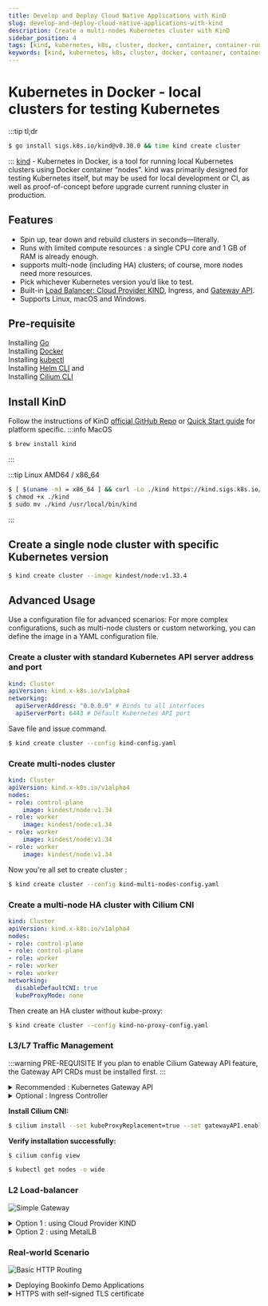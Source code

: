```yaml
---
title: Develop and Deploy Cloud Native Applications with KinD
slug: develop-and-deploy-cloud-native-applications-with-kind
description: Create a multi-nodes Kubernetes cluster with KinD
sidebar_position: 4
tags: [kind, kubernetes, k8s, cluster, docker, container, container-runtime, cloud-native, application, cncf, development, paas]
keywords: [kind, kubernetes, k8s, cluster, docker, container, container-runtime, cloud-native, application, cncf, development, paas]
---
```

# Kubernetes in Docker - local clusters for testing Kubernetes
:::tip tl;dr
```sh
$ go install sigs.k8s.io/kind@v0.30.0 && time kind create cluster
```
:::
[kind](https://kind.sigs.k8s.io/) - Kubernetes in Docker, is a tool for running local Kubernetes clusters using Docker container “nodes”.
kind was primarily designed for testing Kubernetes itself, but may be used for local development or CI, as well as proof-of-concept before upgrade current running cluster in production.  

## Features
- Spin up, tear down and rebuild clusters in seconds—literally.
- Runs with limited compute resources : a single CPU core and 1 GB of RAM is already enough.
- supports multi-node (including HA) clusters; of course, more nodes need more resources.
- Pick whichever Kubernetes version you’d like to test.
- Built-in [Load Balancer: Cloud Provider KIND](https://github.com/kubernetes-sigs/cloud-provider-kind), Ingress, and [Gateway API](https://gateway-api.sigs.k8s.io/).
- Supports Linux, macOS and Windows.

## Pre-requisite
Installing [Go](https://go.dev/doc/install)  
Installing [Docker](/blog/docker-quick-install)  
Installing [kubectl](https://kubernetes.io/docs/tasks/tools/)  
Installing [Helm CLI](https://helm.sh/docs/intro/install/) and  
Installing [Cilium CLI](https://github.com/cilium/cilium-cli)

## Install KinD
Follow the instructions of KinD [official GitHub Repo](https://github.com/kubernetes-sigs/kind) or [Quick Start guide](https://kind.sigs.k8s.io/docs/user/quick-start/) for platform specific.
:::info MacOS
```sh
$ brew install kind
```
:::

:::tip Linux AMD64 / x86_64
```sh
$ [ $(uname -m) = x86_64 ] && curl -Lo ./kind https://kind.sigs.k8s.io/dl/v0.30.0/kind-$(uname)-amd64
$ chmod +x ./kind
$ sudo mv ./kind /usr/local/bin/kind
```
:::

## Create a single node cluster with specific Kubernetes version
```sh
$ kind create cluster --image kindest/node:v1.33.4
```
## Advanced Usage
Use a configuration file for advanced scenarios: For more complex configurations, such as multi-node clusters or custom networking, you can define the image in a YAML configuration file.

### Create a cluster with standard Kubernetes API server address and port
```yaml title="kind-config.yaml"
kind: Cluster
apiVersion: kind.x-k8s.io/v1alpha4
networking:
  apiServerAddress: "0.0.0.0" # Binds to all interfaces
  apiServerPort: 6443 # Default Kubernetes API port
```
Save file and issue command. 
```sh
$ kind create cluster --config kind-config.yaml
```

### Create multi-nodes cluster
```yaml title="kind-multi-nodes-config.yaml"
kind: Cluster
apiVersion: kind.x-k8s.io/v1alpha4
nodes:
- role: control-plane
    image: kindest/node:v1.34
- role: worker
    image: kindest/node:v1.34
- role: worker
    image: kindest/node:v1.34
- role: worker
    image: kindest/node:v1.34
```
Now you're all set to create cluster :
```sh
$ kind create cluster --config kind-multi-nodes-config.yaml
```

### Create a multi-node HA cluster with Cilium CNI
```yaml title="kind-no-proxy-config.yaml"
kind: Cluster
apiVersion: kind.x-k8s.io/v1alpha4
nodes:
- role: control-plane
- role: control-plane
- role: worker
- role: worker
- role: worker
networking:
  disableDefaultCNI: true
  kubeProxyMode: none
```
Then create an HA cluster without kube-proxy:
```sh
$ kind create cluster --config kind-no-proxy-config.yaml
```

### L3/L7 Traffic Management
:::warning PRE-REQUISITE
If you plan to enable Cilium Gateway API feature, the Gateway API CRDs must be installed first.
:::

<details>
<summary>Recommended : Kubernetes Gateway API</summary>

[Gateway API](https://github.com/kubernetes-sigs/gateway-api) is ideal for large-scale cluster (i.e. 10+ workers and 100+ services). In addition to drop-in traditional Ingress Controller features, it also supports HTTP2/gRPC/WebSocket.  

**Install Gateway API CRDs**:
```sh
$ kubectl apply -f https://github.com/kubernetes-sigs/gateway-api/releases/download/v1.3.0/standard-install.yaml
```
Ensure that installation was successfully.
```sh
$ kubectl get crd gatewayclasses.gateway.networking.k8s.io
```
</details>

<details>
<summary>Optional : Ingress Controller</summary>

```sh
$ kubectl apply -f https://kind.sigs.k8s.io/examples/ingress/deploy-ingress-nginx.yaml
```
```sh
$ kubectl wait --namespace ingress-nginx \
  --for=condition=ready pod \
  --selector=app.kubernetes.io/component=controller \
  --timeout=90s
```
```sh
$ kubectl apply -f https://kind.sigs.k8s.io/examples/ingress/usage.yaml
```
```sh
$ kubectl -n ingress-nginx get services
```
</details>

**Install Cilium CNI:**
```sh
$ cilium install --set kubeProxyReplacement=true --set gatewayAPI.enabled=true && cilium status --wait
```
**Verify installation successfully:**
```sh
$ cilium config view
```
```sh
$ kubectl get nodes -o wide
```

### L2 Load-balancer
![Simple Gateway](https://gateway-api.sigs.k8s.io/images/single-service-gateway.png)
<details>
<summary>Option 1 : using Cloud Provider KIND</summary>
<p>
[Cloud Provider KIND](https://github.com/kubernetes-sigs/cloud-provider-kind) brings up the Kubernetes service of type `LoadBalancer` working in a KinD cluster.  
To install it using Go:  
```sh
$ go install sigs.k8s.io/cloud-provider-kind@latest
```
```sh
$ sudo install ~/go/bin/cloud-provider-kind /usr/local/bin
```
Run Cloud Provider KIND as a foreground process.
```sh
$ tmux new -s cloud-provider-kind
```
```sh
$ cloud-provider-kind
```
</p>
</details>

<details>
<summary>Option 2 : using MetalLB</summary>
<p>

**Install MetalLB:**
```sh
$ helm repo add metallb https://metallb.github.io/metallb
```
```sh
$ helm install metallb metallb/metallb --namespace metallb-system --create-namespace
```
Wait til all pod **STATUS** are **READY** then configure MetalLB.
```sh
$ kubectl wait --namespace metallb-system --for=condition=ready pod --selector=app.kubernetes.io/name=metallb --timeout=240s
```
**Configure MetalLB:**  
Get Docker network that KinD is running on:
```sh
$ docker network inspect kind | jq .[].IPAM.Config
```
<details>
<summary>Output</summary>
```json
[
  {
    "Subnet": "172.18.0.0/16",
    "Gateway": "172.18.0.1"
  },
  {
    "Subnet": "fc00:f853:ccd:e793::/64",
    "Gateway": "fc00:f853:ccd:e793::1"
  }
]
```
</details>

Create an IPAddressPool Resource.
```yaml title="metallb-config.yaml"
---
apiVersion: metallb.io/v1beta1
kind: IPAddressPool
metadata:
  name: kind-pool
  namespace: metallb-system
spec:
  addresses:
  - 172.18.255.1-172.18.255.254 # Use the last IPv4 subnet CIDR from the docker command.
  autoAssign: true
  avoidBuggyIPs: false
---
apiVersion: metallb.io/v1beta1
kind: L2Advertisement
metadata:
  name: lb
  namespace: metallb-system
spec:
  ipAddressPools:
  - kind-pool
```
```sh
$ kubectl apply -f metallb-config.yaml
```
<details>
<summary>To verify:</summary>
```sh
$ kubectl create deployment kubernetes-bootcamp --image=gcr.io/google-samples/kubernetes-bootcamp:v1
```
```sh
$ kubectl expose deployment/kubernetes-bootcamp --type="LoadBalancer" --port 8080
```
```sh
$ EXTERNAL_IP=$(kubectl get svc kubernetes-bootcamp -o json | jq -r '.status.loadBalancer.ingress[0].ip')
```
```sh
$ curl http://$EXTERNAL_IP:8080/
Hello Kubernetes bootcamp! | Running on: kubernetes-bootcamp-658f6cbd58-mnrnx | v=1
```
</details>
</p>
</details>


### Real-world Scenario
![Basic HTTP Routing](https://cdn.sanity.io/images/xinsvxfu/production/a4b92641ecd979505f42a7d97fed253a9f365331-2630x1176.png?auto=format&q=80&fit=clip&w=2560)
<details>
<summary>Deploying Bookinfo Demo Applications</summary>

Verify success by installing Istio's Bookinfo applications and Cilium's Gateway with HTTPRoutes:
```sh
$ kubectl apply -f https://raw.githubusercontent.com/istio/istio/release-1.27/samples/bookinfo/platform/kube/bookinfo.yaml
```
```sh
$ kubectl apply -f https://raw.githubusercontent.com/cilium/cilium/1.18.0/examples/kubernetes/gateway/basic-http.yaml
```
```sh
$ kubectl get svc cilium-gateway-my-gateway 
NAME                        TYPE           CLUSTER-IP     EXTERNAL-IP    PORT(S)        AGE
cilium-gateway-my-gateway   LoadBalancer   10.96.190.51   172.18.255.1   80:32243/TCP   30s
```
```sh
$ kubectl get gateway
NAME         CLASS    ADDRESS        PROGRAMMED   AGE
my-gateway   cilium   172.18.255.1   True         98s
```
```sh
$ GATEWAY=$(kubectl get gateway my-gateway -o jsonpath='{.status.addresses[0].value}')
```
```sh
$ curl -v -H 'magic: foo' http://"$GATEWAY"\?great\=example
```
```sh
$ curl --fail -s http://$GATEWAY/details/1 | jq .
```
<details>
<summary>Output</summary>
```json
{
  "id": 1,
  "author": "William Shakespeare",
  "year": 1595,
  "type": "paperback",
  "pages": 200,
  "publisher": "PublisherA",
  "language": "English",
  "ISBN-10": "1234567890",
  "ISBN-13": "123-1234567890"
}
```
</details>
</details>

<details>
<summary>HTTPS with self-signed TLS certificate</summary>

**Create a certificate:**
```sh
$ mkcert '*.cilium.rocks'
```
<details>
<summary>Output</summary>  
```
Created a new local CA 💥  
Note: the local CA is not installed in the system trust store.  
Run "mkcert -install" for certificates to be trusted automatically ⚠️

Created a new certificate valid for the following names 📜
 - "*.cilium.rocks"

Reminder: X.509 wildcards only go one level deep, so this won't match a.b.cilium.rocks ℹ️

The certificate is at "./_wildcard.cilium.rocks.pem" and the key at "./_wildcard.cilium.rocks-key.pem" ✅

It will expire on 18 December 2027 🗓
```
</details>

**Let's now create a Kubernetes TLS secret** with this key and certificate:
```sh
$ kubectl create secret tls ca --key=_wildcard.cilium.rocks-key.pem --cert=_wildcard.cilium.rocks.pem
```

**Deploy Gateway for HTTPS traffic**
```sh
$ kubectl apply -f https://raw.githubusercontent.com/cilium/cilium/1.18.2/examples/kubernetes/gateway/basic-https.yaml
```

**Edit the /etc/hosts file**
```sh
$ GATEWAY_IP=$(kubectl get gateway tls-gateway -o jsonpath='{.status.addresses[0].value}')
```
```sh
$ cat << EOF >> /etc/hosts
${GATEWAY_IP} bookinfo.cilium.rocks
${GATEWAY_IP} hipstershop.cilium.rocks
EOF
```

**Install self-signed certificates**
```sh
$ mkcert -install
```
**Ensure that HTTPS works**
```sh
$ curl -s https://bookinfo.cilium.rocks/details/1 | jq .
```
</details>

:::tip SSH TUNNEL
Chances are you running KinD on a remote host and need to send traffic to KinD node IPs from a different host than where KinD is running.  

**On remote KinD host:**  
Get load-balancer IP of the service exposing by KinD node.
```sh
$ LB_IP=$(kubectl get svc cilium-gateway-my-gateway -o json | jq -r '.status.loadBalancer.ingress[0].ip')
```
*Replace `cilium-gateway-my-gateway` with your intended service. Run `$ kubectl get svc` if not sure. 
```sh 
$ echo $LB_IP
```
**On local SSH client:**
```sh
$ ssh -L 8080:<$LB_IP>:80 username@<SSH-SERVER>
```
:::

:::danger Cleanup
## Delete KinD Cluster
```sh
$ kind delete cluster
```
:::